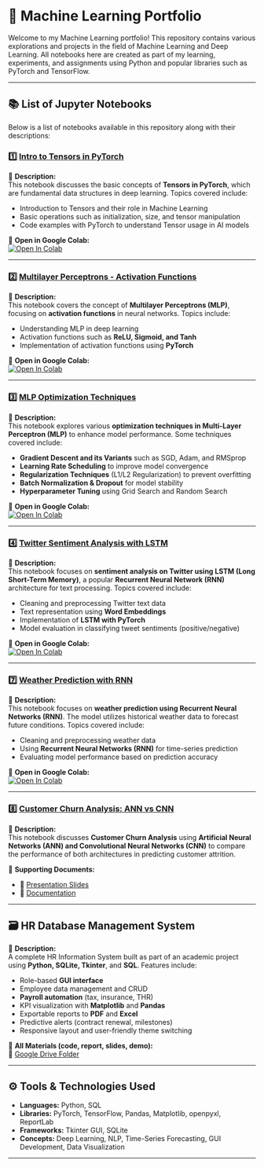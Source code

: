 # 🧠 Machine Learning Portfolio  

Welcome to my Machine Learning portfolio! This repository contains various explorations and projects in the field of Machine Learning and Deep Learning. All notebooks here are created as part of my learning, experiments, and assignments using Python and popular libraries such as PyTorch and TensorFlow.  

---

## 📚 List of Jupyter Notebooks  
Below is a list of notebooks available in this repository along with their descriptions:  

### **1️⃣ [Intro to Tensors in PyTorch](https://github.com/nailimmnh/PORTOFOLIO/blob/c031825b9840461b57338ea47cc942f4844ab87b/MachineLearningPortofolio/Intro%20To%20Tensors%20Pytorch.ipynb)**  
📌 **Description:**  
This notebook discusses the basic concepts of **Tensors in PyTorch**, which are fundamental data structures in deep learning. Topics covered include:  
- Introduction to Tensors and their role in Machine Learning  
- Basic operations such as initialization, size, and tensor manipulation  
- Code examples with PyTorch to understand Tensor usage in AI models  

🔗 **Open in Google Colab:**  
[![Open In Colab](https://colab.research.google.com/assets/colab-badge.svg)](https://colab.research.google.com/github/nailimmnh/PORTOFOLIO/blob/c031825b9840461b57338ea47cc942f4844ab87b/MachineLearningPortofolio/Intro%20To%20Tensors%20Pytorch.ipynb)  

---  
### **2️⃣ [Multilayer Perceptrons - Activation Functions](https://github.com/nailimmnh/PORTOFOLIO/blob/c031825b9840461b57338ea47cc942f4844ab87b/MachineLearningPortofolio/MLP_Activation_Functions.ipynb)**  
📌 **Description:**  
This notebook covers the concept of **Multilayer Perceptrons (MLP)**, focusing on **activation functions** in neural networks. Topics include:  
- Understanding MLP in deep learning  
- Activation functions such as **ReLU, Sigmoid, and Tanh**  
- Implementation of activation functions using **PyTorch**  

🔗 **Open in Google Colab:**  
[![Open In Colab](https://colab.research.google.com/assets/colab-badge.svg)](https://colab.research.google.com/github/nailimmnh/PORTOFOLIO/blob/c031825b9840461b57338ea47cc942f4844ab87b/MachineLearningPortofolio/MLP_Activation_Functions.ipynb)  

---  
### **3️⃣ [MLP Optimization Techniques](https://github.com/nailimmnh/PORTOFOLIO/blob/c031825b9840461b57338ea47cc942f4844ab87b/MachineLearningPortofolio/MLP%20Optimization%20Techniques.ipynb)**  
📌 **Description:**  
This notebook explores various **optimization techniques in Multi-Layer Perceptron (MLP)** to enhance model performance. Some techniques covered include:  
- **Gradient Descent and its Variants** such as SGD, Adam, and RMSprop  
- **Learning Rate Scheduling** to improve model convergence  
- **Regularization Techniques** (L1/L2 Regularization) to prevent overfitting  
- **Batch Normalization & Dropout** for model stability  
- **Hyperparameter Tuning** using Grid Search and Random Search  

🔗 **Open in Google Colab:**  
[![Open In Colab](https://colab.research.google.com/assets/colab-badge.svg)](https://colab.research.google.com/github/nailimmnh/PORTOFOLIO/blob/c031825b9840461b57338ea47cc942f4844ab87b/MachineLearningPortofolio/MLP%20Optimization%20Techniques.ipynb)  

---  
### **4️⃣ [Twitter Sentiment Analysis with LSTM](https://github.com/nailimmnh/PORTOFOLIO/blob/c031825b9840461b57338ea47cc942f4844ab87b/MachineLearningPortofolio/Twitter%20Sentiment%20Analysis%20LSTM.ipynb)**  
📌 **Description:**  
This notebook focuses on **sentiment analysis on Twitter using LSTM (Long Short-Term Memory)**, a popular **Recurrent Neural Network (RNN)** architecture for text processing. Topics covered include:  
- Cleaning and preprocessing Twitter text data  
- Text representation using **Word Embeddings**  
- Implementation of **LSTM with PyTorch**  
- Model evaluation in classifying tweet sentiments (positive/negative)  

🔗 **Open in Google Colab:**  
[![Open In Colab](https://colab.research.google.com/assets/colab-badge.svg)](https://colab.research.google.com/github/nailimmnh/PORTOFOLIO/blob/c031825b9840461b57338ea47cc942f4844ab87b/MachineLearningPortofolio/Twitter%20Sentiment%20Analysis%20LSTM.ipynb)  

---  
### **7️⃣ [Weather Prediction with RNN](https://github.com/nailimmnh/PORTOFOLIO/blob/b9eb7af1b7968f4d7e3d96a96632a1f802cb0b36/MachineLearningPortofolio/Weather%20Prediciton%20RNN.ipynb)**  
📌 **Description:**  
This notebook focuses on **weather prediction using Recurrent Neural Networks (RNN)**. The model utilizes historical weather data to forecast future conditions. Topics covered include:  
- Cleaning and preprocessing weather data  
- Using **Recurrent Neural Networks (RNN)** for time-series prediction  
- Evaluating model performance based on prediction accuracy  

🔗 **Open in Google Colab:**  
[![Open In Colab](https://colab.research.google.com/assets/colab-badge.svg)](https://colab.research.google.com/github/nailimmnh/PORTOFOLIO/blob/b9eb7af1b7968f4d7e3d96a96632a1f802cb0b36/MachineLearningPortofolio/Weather%20Prediciton%20RNN.ipynb)  

---  
### **8️⃣ [Customer Churn Analysis: ANN vs CNN](https://github.com/nailimmnh/PORTOFOLIO/blob/7a8534d5f38f0ae7ef8f30ba7202020dba05eb33/MachineLearningPortofolio/Customer%20Churn%20Analysis/Customer%20Churn%20ANN%20vs%20CNN.ipynb)**  
📌 **Description:**  
This notebook discusses **Customer Churn Analysis** using **Artificial Neural Networks (ANN) and Convolutional Neural Networks (CNN)** to compare the performance of both architectures in predicting customer attrition.  

📂 **Supporting Documents:**  
- 📄 [Presentation Slides](https://docs.google.com/presentation/d/1OM2APlbWlWhrLi7iqOH5_RzAqpEsl_9T8yxuZLLJ0KY/edit?usp=sharing)  
- 📑 [Documentation](https://docs.google.com/document/d/1-upG3K9zb1HqTHuR15YHCRCcrLqEX8tA8JaEVyt1MpI/edit?usp=sharing)

---

## 🗃️ HR Database Management System

📌 **Description:**  
A complete HR Information System built as part of an academic project using **Python, SQLite, Tkinter**, and **SQL**. Features include:

- Role-based **GUI interface**
- Employee data management and CRUD
- **Payroll automation** (tax, insurance, THR)
- KPI visualization with **Matplotlib** and **Pandas**
- Exportable reports to **PDF** and **Excel**
- Predictive alerts (contract renewal, milestones)
- Responsive layout and user-friendly theme switching

📂 **All Materials (code, report, slides, demo):**  
🔗 [Google Drive Folder](https://drive.google.com/drive/folders/1mvCtmuq6c0w6sR7ZOh-wuqxDj5kWcKEb?usp=sharing)

---

## ⚙️ Tools & Technologies Used
- **Languages:** Python, SQL  
- **Libraries:** PyTorch, TensorFlow, Pandas, Matplotlib, openpyxl, ReportLab  
- **Frameworks:** Tkinter GUI, SQLite  
- **Concepts:** Deep Learning, NLP, Time-Series Forecasting, GUI Development, Data Visualization

---

